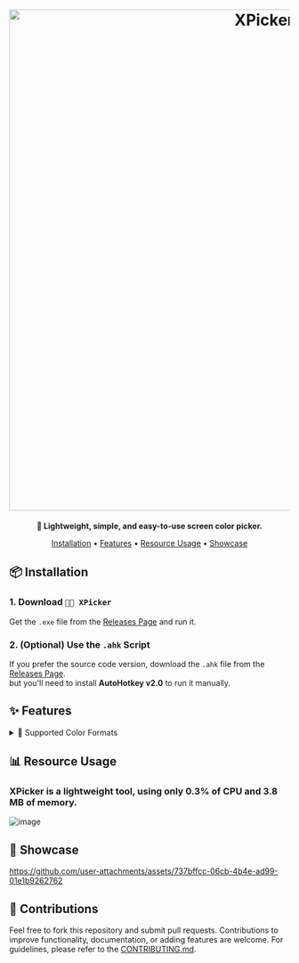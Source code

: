 <h1 align="center">
  <a href="http://xpickerapp.netlify.app" target="_blank"><img src="https://github.com/user-attachments/assets/089f1b17-4bee-453c-81bd-b6d85213dab8" alt="XPicker" width="900"></a>
</h1>
<p align="center"><strong>🌈 Lightweight, simple, and easy-to-use screen color picker.</strong></p>




<p align="center">
<a href="#-installation">Installation</a> •
<a href="#-features">Features</a> •
  <a href="#-resource-usage">Resource Usage</a> •
<a href="#-showcase">Showcase</a>
</p>

## 📦 Installation 

### 1. Download `🏳️‍🌈 XPicker`
Get the `.exe` file from the [Releases Page](https://github.com/fr0st-iwnl/XPicker/releases) and run it.

### 2. (Optional) Use the `.ahk` Script
If you prefer the source code version, download the `.ahk` file from the [Releases Page](https://github.com/fr0st-iwnl/XPicker/releases).
<br>
but you'll need to install **AutoHotkey v2.0** to run it manually.


## ✨ Features

<details>
<summary>🎨 Supported Color Formats</summary>

### Formats
- **HEX** — `#RRGGBB` (hexadecimal color code)  
- **RGB** — `rgb(R, G, B)` (red, green, blue numeric values)  
- **RGBA** — `rgba(R, G, B, A)` (red, green, blue + alpha/transparency)  
- **HSL** — `hsl(H°, S%, L%)` (hue, saturation, lightness)  
- **HSLA** — `hsla(H°, S%, L%, A)` (hue, saturation, lightness + alpha)  

</details>


## 📊 Resource Usage

### XPicker is a lightweight tool, using only 0.3% of CPU and 3.8 MB of memory.

![image](https://github.com/user-attachments/assets/7ddacae7-e0d3-4c9f-8de6-0191283dc097)


## 📸 Showcase

https://github.com/user-attachments/assets/737bffcc-06cb-4b4e-ad99-01e1b9262762


## 🤝 Contributions 

Feel free to fork this repository and submit pull requests. Contributions to improve functionality, documentation, or adding features are welcome. For guidelines, please refer to the [CONTRIBUTING.md](https://github.com/fr0st-iwnl/XPicker/blob/main/CONTRIBUTING.md).
